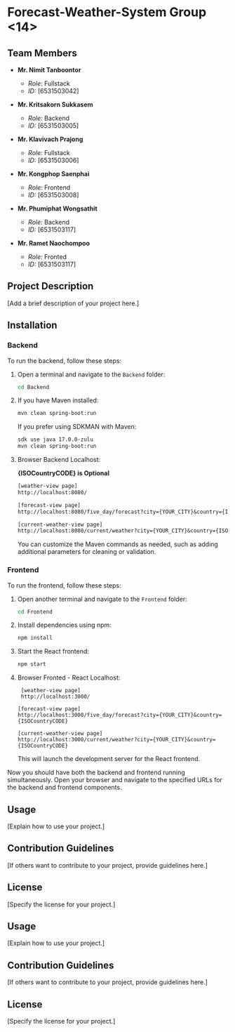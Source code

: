 # Forecast-Weather-System Group <14>

## Team Members

- **Mr. Nimit Tanboontor**
  - *Role:* Fullstack
  - *ID:* [6531503042]
  
- **Mr. Kritsakorn Sukkasem**
  - *Role:* Backend
  - *ID:* [6531503005]
  
- **Mr. Klavivach Prajong**
  - *Role:* Fullstack
  - *ID:* [6531503006]
  
- **Mr. Kongphop Saenphai**
  - *Role:* Frontend
  - *ID:* [6531503008]
  
- **Mr. Phumiphat Wongsathit**
  - *Role:* Backend
  - *ID:* [6531503117]
 
- **Mr. Ramet Naochompoo**
  - *Role:* Fronted
  - *ID:* [6531503117]

## Project Description

[Add a brief description of your project here.]

## Installation

### Backend

To run the backend, follow these steps:

1. Open a terminal and navigate to the `Backend` folder:
    ```bash
    cd Backend
    ```

2. If you have Maven installed:
    ```bash
    mvn clean spring-boot:run
    ```

   If you prefer using SDKMAN with Maven:
    ```bash
    sdk use java 17.0.0-zulu
    mvn clean spring-boot:run
    ```
3. Browser Backend Localhost:

   **{ISOCountryCODE} is Optional**
   
    ```JSP
    [weather-view page]
    http://localhost:8080/
    ```

     ```JSP
    [forecast-view page]
    http://localhost:8080/five_day/forecast?city={YOUR_CITY}&country={ISOCountryCODE}
    ```

     ```JSP
    [current-weather-view page]
    http://localhost:8080/current/weather?city={YOUR_CITY}&country={ISOCountryCODE}
    ```

    

   You can customize the Maven commands as needed, such as adding additional parameters for cleaning or validation.

### Frontend

To run the frontend, follow these steps:

1. Open another terminal and navigate to the `Frontend` folder:
    ```bash
    cd Frontend
    ```

2. Install dependencies using npm:
    ```bash
    npm install
    ```

3. Start the React frontend:
    ```bash
    npm start
    ```

4. Browser Fronted - React Localhost:

   ```React
    [weather-view page]
    http://localhost:3000/
    ```

     ```React
    [forecast-view page]
    http://localhost:3000/five_day/forecast?city={YOUR_CITY}&country={ISOCountryCODE}
    ```

     ```React
    [current-weather-view page]
    http://localhost:3000/current/weather?city={YOUR_CITY}&country={ISOCountryCODE}
    ```

   This will launch the development server for the React frontend.

Now you should have both the backend and frontend running simultaneously. Open your browser and navigate to the specified URLs for the backend and frontend components.

## Usage

[Explain how to use your project.]

## Contribution Guidelines

[If others want to contribute to your project, provide guidelines here.]

## License

[Specify the license for your project.]


## Usage

[Explain how to use your project.]

## Contribution Guidelines

[If others want to contribute to your project, provide guidelines here.]

## License

[Specify the license for your project.]


